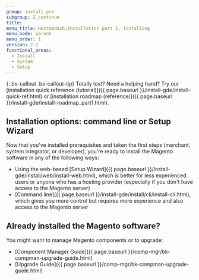```yaml
---
group: install_pre
subgroup: Z_continue
title:
menu_title: Next&mdash;Installation part 2, installing
menu_node: parent
menu_order: 1
version: 2.1
functional_areas:
  - Install
  - System
  - Setup
---
```


{:.bs-callout .bs-callout-tip}
Totally lost? Need a helping hand? Try our [installation quick reference (tutorial)]({{ page.baseurl }}/install-gde/install-quick-ref.html) or [installation roadmap (reference)]({{ page.baseurl }}/install-gde/install-roadmap_part1.html).

## Installation options: command line or Setup Wizard

Now that you've installed prerequisites and taken the first steps (merchant, system integrator, or developer), you're ready to install the Magento software in any of the following ways:

*	Using the web-based [Setup Wizard]({{ page.baseurl }}/install-gde/install/web/install-web.html), which is better for less experienced users or anyone who has a hosting provider (especially if you don't have access to the Magento server)
*	[Command line]({{ page.baseurl }}/install-gde/install/cli/install-cli.html), which gives you more control but requires more experience and also access to the Magento server

## Already installed the Magento software?

You might want to manage Magento components or to upgrade:

*	[Component Manager Guide]({{ page.baseurl }}/comp-mgr/bk-compman-upgrade-guide.html)
*	[Upgrade Guide]({{ page.baseurl }}/comp-mgr/bk-compman-upgrade-guide.html)
